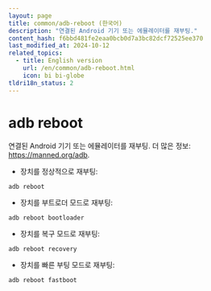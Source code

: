 ```yaml
---
layout: page
title: common/adb-reboot (한국어)
description: "연결된 Android 기기 또는 에뮬레이터를 재부팅."
content_hash: f6bbd481fe2eaa0bcb0d7a3bc82dcf72525ee370
last_modified_at: 2024-10-12
related_topics:
  - title: English version
    url: /en/common/adb-reboot.html
    icon: bi bi-globe
tldri18n_status: 2
---
```

# adb reboot

연결된 Android 기기 또는 에뮬레이터를 재부팅.
더 많은 정보: <https://manned.org/adb>.

- 장치를 정상적으로 재부팅:

`adb reboot`

- 장치를 부트로더 모드로 재부팅:

`adb reboot bootloader`

- 장치를 복구 모드로 재부팅:

`adb reboot recovery`

- 장치를 빠른 부팅 모드로 재부팅:

`adb reboot fastboot`
